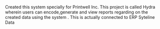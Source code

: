 Created this system specially for Printwell Inc. This project is called Hydra wherein users can encode,generate and view reports regarding on the created data using the system . This is actually connected to ERP Syteline Data 

